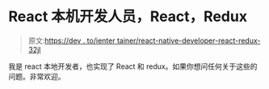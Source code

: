# React 本机开发人员，React，Redux

> 原文:[https://dev . to/ienter tainer/react-native-developer-react-redux-32jl](https://dev.to/ientertainer/react-native-developer-react-redux-32jl)

我是 react 本地开发者，也实现了 React 和 redux。如果你想问任何关于这些的问题。非常欢迎。